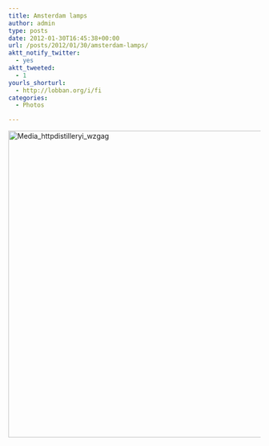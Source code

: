 ```yaml
---
title: Amsterdam lamps
author: admin
type: posts
date: 2012-01-30T16:45:38+00:00
url: /posts/2012/01/30/amsterdam-lamps/
aktt_notify_twitter:
  - yes
aktt_tweeted:
  - 1
yourls_shorturl:
  - http://lobban.org/i/fi
categories:
  - Photos

---
```

<div class='posterous_autopost'>
  <a href="http://instagr.am/p/mQB-5/"></p> 
  
  <div class='p_embed p_image_embed'>
    <a href="http://getfile7.posterous.com/getfile/files.posterous.com/nonimage/bssppeemFDhqcpIurgutbojrEBFtxcmoDvBozyBzrspFmdjzEvhazsykkalj/media_httpdistilleryi_wzgag.jpg.scaled1000.jpg"><img alt="Media_httpdistilleryi_wzgag" height="612" src="http://getfile7.posterous.com/getfile/files.posterous.com/nonimage/bssppeemFDhqcpIurgutbojrEBFtxcmoDvBozyBzrspFmdjzEvhazsykkalj/media_httpdistilleryi_wzgag.jpg.scaled1000.jpg" width="612" /></a>
  </div>
  
  <p>
    </a></div>